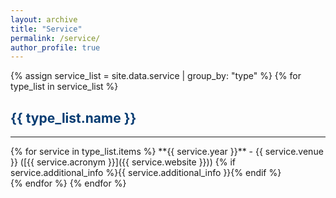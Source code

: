 ```yaml
---
layout: archive
title: "Service"
permalink: /service/
author_profile: true
---
```


{% assign service_list = site.data.service | group_by: "type" %}
{% for type_list in service_list %}
<h2><span style="color:#063c72">{{ type_list.name }}</span></h2>
<hr>
{% for service in type_list.items %}
**{{ service.year }}** - {{ service.venue }} ([{{ service.acronym }}]({{ service.website }})) {% if service.additional_info %}{{ service.additional_info }}{% endif %}<br>
{% endfor %}
{% endfor %}
